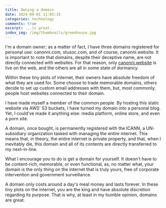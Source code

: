 ```yaml
---
title: Owning a domain
date: 2024-09-01 11:03:15
categories: technology
comments: true
excerpt: ...is great.
index_img: /img/thumbnails/greenhouse.jpg
---
```


I'm a domain owner; as a matter of fact, I have three domains registered for personal use: canonni.com, stusoc.com, and of course, canonni.website. It is important to note that domains, despite their deceptive name, are not directly connected with websites. For that reason, only [canonni.website](canonni.website) is live on the web, and the others are all in some state of dormancy.

Within these tiny plots of internet, their owners have absolute freedom of what they are used for. Some choose to trade memorable domains, others decide to set up custom email addresses with them, but, most commonly, people host websites connected to their domain.

I have made myself a member of the common people. By hosting this static website via AWS' S3 buckets, I have turned my domain into a personal blog. Yet, I could've made it anything else: media platform, online store, and even a porn site.

A domain, once bought, is permanently registered with the ICANN, a UN-subsidiary organization tasked with managing the entire internet. This means that, in theory, the entire internet is private property, and that, when I inevitably die, this domain and all of its contents are directly transferred to my next-in-line.

What I encourage you to do is get a domain for yourself. It doesn't have to be content-rich, memorable, or even functional, as, no matter what, your domain is the only thing on the internet that is truly yours, free of corporate intervention and government surveillance.

A domain only costs around a day's meal money and lasts forever. In these tiny plots on the internet, you are the king and have absolute discretion regarding its purpose. That is why, at least in my humble opinion, domains are great.
